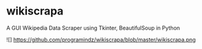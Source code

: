 # wikiscrapa

A GUI Wikipedia Data Scraper using Tkinter, BeautifulSoup in Python

![] https://github.com/programindz/wikiscrapa/blob/master/wikiscrapa.png


